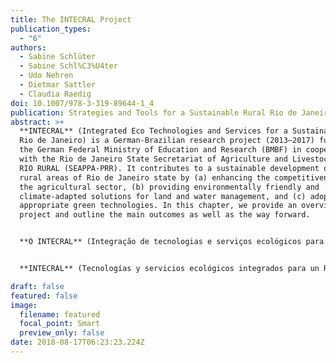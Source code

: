 ```yaml
---
title: The INTECRAL Project
publication_types:
  - "6"
authors:
  - Sabine Schlüter
  - Sabine Schl%C3%U4ter
  - Udo Nehren
  - Dietmar Sattler
  - Claudia Raedig
doi: 10.1007/978-3-319-89644-1_4
publication: Strategies and Tools for a Sustainable Rural Rio de Janeiro pp 41-49
abstract: >+
  **INTECRAL** (Integrated Eco Technologies and Services for a Sustainable Rural
  Rio de Janeiro) is a German-Brazilian research project (2013–2017) funded by
  the German Federal Ministry of Education and Research (BMBF) in cooperation
  with the Rio de Janeiro State Secretariat of Agriculture and Livestock Program
  RIO RURAL (SEAPPA-PRR). It contributes to a sustainable development of the
  rural areas of Rio de Janeiro state by (a) enhancing the competitiveness of
  the agricultural sector, (b) providing environmentally friendly and
  climate-adapted solutions for land and water management, and (c) adopting
  appropriate green technologies. In this chapter, we provide an overview of the
  project and outline the main outcomes as well as the way forward.


  **O INTECRAL** (Integração de tecnologias e serviços ecológicos para um Rio de Janeiro rural sustentável) é um projeto de pesquisa Alemanha-Brasil (2013-2017) financiado pelo Ministério da Educação e Pesquisa da República Federal da Alemanha (BMBF), em cooperação com a Secretaria de Agricultura e Pecuária do Estado do Rio de Janeiro, por meio do Programa RIO RURAL (SEAPPA-PRR). O projeto contribui para o desenvolvimento sustentável das áreas rurais do Estado do Rio de Janeiro, por meio de (a) melhoria da competitividade do setor agrícola, (b) fornecimento de soluções de manejo de solo e água ambientalmente amigáveis e climaticamente adaptadas, e (c) apoio à adoção de tecnologias verdes apropriadas. Neste capítulo, provemos uma descrição geral do projeto e destacamos os principais resultados, bem como as perspectivas futuras.


  **INTECRAL** (Tecnologías y servicios ecológicos integrados para un Río de Janeiro rural sustentable) es un proyecto de investigación Alemán-Brasileño (2013-2017) fundado por el Ministério Federal de Educación e Investigación de Alemania (BMBF) en cooperación con la Secretaría de Agricultura y Ganadería del Estado de Río de Janeiro dentro del Programa RIO RURAL (SEAPPA-PRR). El proyecto contribuye al desenvolvimiento sustetable de las áreas rurales del Estado de Rio de Janeiro para (a) mejorar la competitividad del sector agricola, (b) proporcionando soluciones respetuosas con el medio ambiente y adaptadas al clima para el manejo del tierra y agua, y (c) adoptando tecnologías verdes apropiadas. En este capítulo proporcionamos una descripción general del proyecto y esbozamos los principales resultados y el camino a seguir.

draft: false
featured: false
image:
  filename: featured
  focal_point: Smart
  preview_only: false
date: 2018-08-17T06:23:23.224Z
---
```

